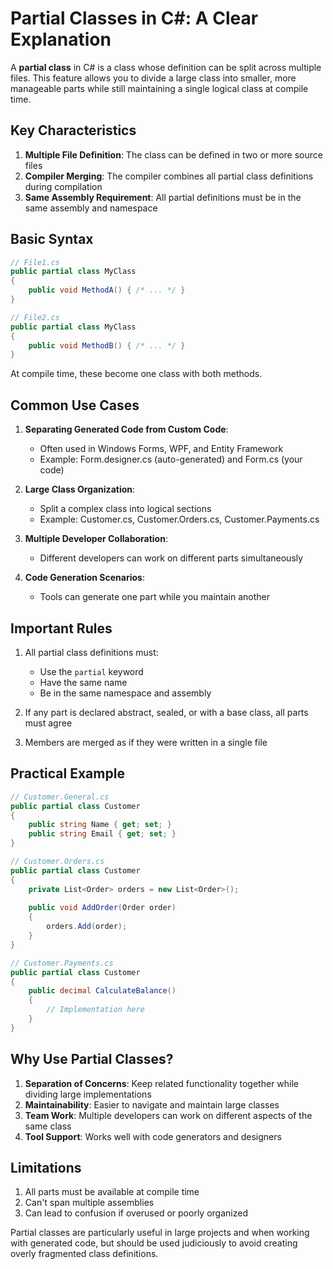 # Partial Classes in C#: A Clear Explanation

A **partial class** in C# is a class whose definition can be split across multiple files. This feature allows you to divide a large class into smaller, more manageable parts while still maintaining a single logical class at compile time.

## Key Characteristics

1. **Multiple File Definition**: The class can be defined in two or more source files
2. **Compiler Merging**: The compiler combines all partial class definitions during compilation
3. **Same Assembly Requirement**: All partial definitions must be in the same assembly and namespace

## Basic Syntax

```csharp
// File1.cs
public partial class MyClass
{
    public void MethodA() { /* ... */ }
}

// File2.cs
public partial class MyClass
{
    public void MethodB() { /* ... */ }
}
```

At compile time, these become one class with both methods.

## Common Use Cases

1. **Separating Generated Code from Custom Code**:
   - Often used in Windows Forms, WPF, and Entity Framework
   - Example: Form.designer.cs (auto-generated) and Form.cs (your code)

2. **Large Class Organization**:
   - Split a complex class into logical sections
   - Example: Customer.cs, Customer.Orders.cs, Customer.Payments.cs

3. **Multiple Developer Collaboration**:
   - Different developers can work on different parts simultaneously

4. **Code Generation Scenarios**:
   - Tools can generate one part while you maintain another

## Important Rules

1. All partial class definitions must:
   - Use the `partial` keyword
   - Have the same name
   - Be in the same namespace and assembly

2. If any part is declared abstract, sealed, or with a base class, all parts must agree

3. Members are merged as if they were written in a single file

## Practical Example

```csharp
// Customer.General.cs
public partial class Customer
{
    public string Name { get; set; }
    public string Email { get; set; }
}

// Customer.Orders.cs
public partial class Customer
{
    private List<Order> orders = new List<Order>();
    
    public void AddOrder(Order order)
    {
        orders.Add(order);
    }
}

// Customer.Payments.cs
public partial class Customer
{
    public decimal CalculateBalance()
    {
        // Implementation here
    }
}
```

## Why Use Partial Classes?

1. **Separation of Concerns**: Keep related functionality together while dividing large implementations
2. **Maintainability**: Easier to navigate and maintain large classes
3. **Team Work**: Multiple developers can work on different aspects of the same class
4. **Tool Support**: Works well with code generators and designers

## Limitations

1. All parts must be available at compile time
2. Can't span multiple assemblies
3. Can lead to confusion if overused or poorly organized

Partial classes are particularly useful in large projects and when working with generated code, but should be used judiciously to avoid creating overly fragmented class definitions.
